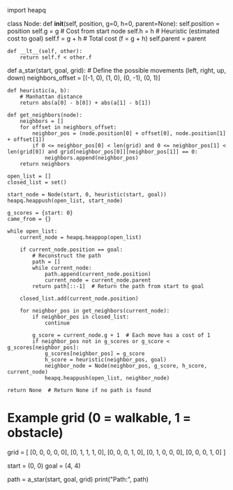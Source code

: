 import heapq

class Node:
    def __init__(self, position, g=0, h=0, parent=None):
        self.position = position
        self.g = g  # Cost from start node
        self.h = h  # Heuristic (estimated cost to goal)
        self.f = g + h  # Total cost (f = g + h)
        self.parent = parent

    def __lt__(self, other):
        return self.f < other.f


def a_star(start, goal, grid):
    # Define the possible movements (left, right, up, down)
    neighbors_offset = [(-1, 0), (1, 0), (0, -1), (0, 1)]
    
    def heuristic(a, b):
        # Manhattan distance
        return abs(a[0] - b[0]) + abs(a[1] - b[1])

    def get_neighbors(node):
        neighbors = []
        for offset in neighbors_offset:
            neighbor_pos = (node.position[0] + offset[0], node.position[1] + offset[1])
            if 0 <= neighbor_pos[0] < len(grid) and 0 <= neighbor_pos[1] < len(grid[0]) and grid[neighbor_pos[0]][neighbor_pos[1]] == 0:
                neighbors.append(neighbor_pos)
        return neighbors

    open_list = []
    closed_list = set()
    
    start_node = Node(start, 0, heuristic(start, goal))
    heapq.heappush(open_list, start_node)
    
    g_scores = {start: 0}
    came_from = {}

    while open_list:
        current_node = heapq.heappop(open_list)
        
        if current_node.position == goal:
            # Reconstruct the path
            path = []
            while current_node:
                path.append(current_node.position)
                current_node = current_node.parent
            return path[::-1]  # Return the path from start to goal
        
        closed_list.add(current_node.position)

        for neighbor_pos in get_neighbors(current_node):
            if neighbor_pos in closed_list:
                continue

            g_score = current_node.g + 1  # Each move has a cost of 1
            if neighbor_pos not in g_scores or g_score < g_scores[neighbor_pos]:
                g_scores[neighbor_pos] = g_score
                h_score = heuristic(neighbor_pos, goal)
                neighbor_node = Node(neighbor_pos, g_score, h_score, current_node)
                heapq.heappush(open_list, neighbor_node)

    return None  # Return None if no path is found

# Example grid (0 = walkable, 1 = obstacle)
grid = [
    [0, 0, 0, 0, 0],
    [0, 1, 1, 1, 0],
    [0, 0, 0, 1, 0],
    [0, 1, 0, 0, 0],
    [0, 0, 0, 1, 0]
]

start = (0, 0)
goal = (4, 4)

path = a_star(start, goal, grid)
print("Path:", path)
 


